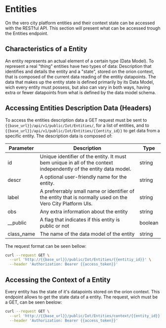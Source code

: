 # Entities
On the vero city platform entities and their context state can be accessed with the RESTful API. This section will present what can be accessed trough the Entities endpoint.

## Characteristics of a Entity
An entity represents an actual element of a certain type (Data Model). To represent a real "thing" entities have two types of data: Description that identifies and details the entity and a "state", stored on the orion context, that is composed of the current data reading of the entitiy datapoints. The data that makes up the entity state is defined primarily by its Data Model, wich every entity must possess, but also can vary in both ways, having extra or fewer datapoints from what is defined by the data model schema.

## Accessing Entities Description Data (Headers)
To access the entities description data a GET request must be sent to `{{base_url}}/api/v1/public/Iot/Entities/`, for a list of entities, and to `{{base_url}}/api/v1/public/Iot/Entities/{{entity_id}}` to get data from a specific entity. The description data is composed of:

|  Parameter | Description | Type |
|---|---|---|
| id | Unique identifier of the entity. It must bem unique in all of the context independently of the entity data model. | string |
| descr | A optional user-friendly name for the entity. | string |
| label | A prefrerrably small name or identifier of the entity that is normally used on the Vero City Platform UIs. | string |
| obs | Any extra information about the entity | string |
| __public | A flag that indicates if this entity is public or not | boolean |
| class_name | The name of the data model of the entity | string |

The request format can be seen bellow:

```bash
curl --request GET \
  --url 'http://{{base_url}}/public/Iot/Entities/{{entitiy_id}}' \
  --header 'Authorization: Bearer {{access_token}}'
```

## Accessing the Context of a Entity
Every entity has the state of it's datapoints stored on the orion context. This endpoint allows to get the state data of a entity. The request, wich must be a GET, can be seen beelow:

```bash
curl --request GET \
  --url 'http://{{base_url}}/public/Iot/Entities/context/{{entity_id}}' \
  --header 'Authorization: Bearer {{access_token}}'
```
